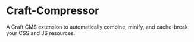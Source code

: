 Craft-Compressor
================

A Craft CMS extension to automatically combine, minify, and cache-break your CSS and JS resources.
